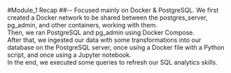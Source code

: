 #Module_1 Recap 
##-- Focused mainly on Docker & PostgreSQL. 
We first created a Docker network to be shared between the postgres_server, pg_admin, and other containers, working with them.<br>
Then, we ran PostgreSQL and pg_admin using Docker Compose.<br>
After that, we ingested our data with some transformations into our database on the PostgreSQL server, once using a Docker file with a Python script, and once using a Jupyter notebook.<br>
In the end, we executed some queries to refresh our SQL analytics skills.<br>
